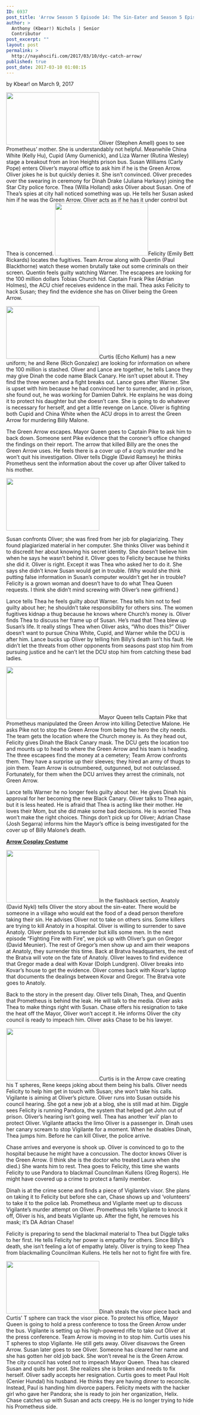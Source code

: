 ```yaml
---
ID: 6937
post_title: 'Arrow Season 5 Episode 14: The Sin-Eater and Season 5 Episode 15: Fighting Fire with Fire'
author: >
  Anthony (Kbear!) Nichols | Senior
  Contributor
post_excerpt: ""
layout: post
permalink: >
  http://nayahscifi.com/2017/03/10/dyc-catch-arrow/
published: true
post_date: 2017-03-10 01:08:15
---
```

by Kbear! on March 9, 2017

<strong><img class="alignleft wp-image-6942 size-thumbnail" src="http://nayahscifi.com/wp-content/uploads/2017/03/arrow_susanwilliams_oliver-250x141.jpeg" alt="" width="250" height="141" /></strong>Oliver (Stephen Amell) goes to see Prometheus’ mother. She is understandably not helpful. Meanwhile China White (Kelly Hu), Cupid (Amy Gumenick), and Liza Warner (Rutina Wesley) stage a breakout from an Iron Heights prison bus. Susan Williams (Carly Pope) enters Oliver’s mayoral office to ask him if he is the Green Arrow. Oliver jokes he is but quickly denies it. She isn’t convinced. Oliver precedes over the swearing in ceremony for Dinah Drake (Juliana Harkavy) joining the Star City police force. Thea (Willa Holland) asks Oliver about Susan. One of Thea’s spies at city hall noticed something was up. He tells her Susan asked him if he was the Green Arrow. Oliver acts as if he has it under control but Thea is concerned.
<img class="wp-image-6944 size-thumbnail alignright" src="http://nayahscifi.com/wp-content/uploads/2017/03/arrow_felcity-250x141.jpeg" alt="" width="250" height="141" />Felicity (Emily Bett Rickards) locates the fugitives. Team Arrow along with Quentin (Paul Blackthorne) watch these women brutally take out some criminals on their screen. Quentin feels guilty watching Warner. The escapees are looking for the 100 million dollars Tobias Church hid. Captain Frank Pike (Adrian Holmes), the ACU chief receives evidence in the mail. Thea asks Felicity to hack Susan; they find the evidence she has on Oliver being the Green Arrow.

<img class="wp-image-6945 size-thumbnail alignleft" src="http://nayahscifi.com/wp-content/uploads/2017/03/arrow_curtis-250x141.jpeg" alt="" width="250" height="141" />Curtis (Echo Kellum) has a new uniform; he and Rene (Rich Gonzalez) are looking for information on where the 100 million is stashed. Oliver and Lance are together, he tells Lance they may give Dinah the code name Black Canary. He isn’t upset about it. They find the three women and a fight breaks out. Lance goes after Warner. She is upset with him because he had convinced her to surrender, and in prison, she found out, he was working for Damien Dahrk. He explains he was doing it to protect his daughter but she doesn’t care. She is going to do whatever is necessary for herself, and get a little revenge on Lance. Oliver is fighting both Cupid and China White when the ACU drops in to arrest the Green Arrow for murdering Billy Malone.

The Green Arrow escapes. Mayor Queen goes to Captain Pike to ask him to back down. Someone sent Pike evidence that the coroner’s office changed the findings on their report. The arrow that killed Billy are the ones the Green Arrow uses. He feels there is a cover up of a cop’s murder and he won’t quit his investigation. Oliver tells Diggle (David Ramsey) he thinks Prometheus sent the information about the cover up after Oliver talked to his mother.

<img class="alignleft wp-image-6946 size-thumbnail" src="http://nayahscifi.com/wp-content/uploads/2017/03/arrow_susan_oliver-250x141.jpg" alt="" width="250" height="141" />

Susan confronts Oliver; she was fired from her job for plagiarizing. They found plagiarized material in her computer. She thinks Oliver was behind it to discredit her about knowing his secret identity. She doesn’t believe him when he says he wasn’t behind it. Oliver goes to Felicity because he thinks she did it. Oliver is right. Except it was Thea who asked her to do it. She says she didn’t know Susan would get in trouble. (Why would she think putting false information in Susan’s computer wouldn’t get her in trouble? Felicity is a grown woman and doesn’t have to do what Thea Queen requests. I think she didn’t mind screwing with Oliver’s new girlfriend.)

Lance tells Thea he feels guilty about Warner. Thea tells him not to feel guilty about her; he shouldn’t take responsibility for others sins. The women fugitives kidnap a thug because he knows where Church’s money is. Oliver finds Thea to discuss her frame up of Susan. He’s mad that Thea blew up Susan’s life. It really stings Thea when Oliver asks, “Who does this?” Oliver doesn’t want to pursue China White, Cupid, and Warner while the DCU is after him. Lance bucks up Oliver by telling him Billy’s death isn’t his fault. He didn’t let the threats from other opponents from seasons past stop him from pursuing justice and he can’t let the DCU stop him from catching these bad ladies.

<img class="alignleft wp-image-6947 size-thumbnail" src="http://nayahscifi.com/wp-content/uploads/2017/03/arrow_oliver_mayor-250x141.jpeg" alt="" width="250" height="141" />Mayor Queen tells Captain Pike that Prometheus manipulated the Green Arrow into killing Detective Malone. He asks Pike not to stop the Green Arrow from being the hero the city needs. The team gets the location where the Church money is. As they head out, Felicity gives Dinah the Black Canary mask. The DCU gets the location too and mounts up to head to where the Green Arrow and his team is heading. The three escapees find the money at a cemetery; Team Arrow confronts them. They have a surprise up their sleeves; they hired an army of thugs to join them. Team Arrow is outnumbered, outgunned, but not outclassed. Fortunately, for them when the DCU arrives they arrest the criminals, not Green Arrow.

Lance tells Warner he no longer feels guilty about her. He gives Dinah his approval for her becoming the new Black Canary. Oliver talks to Thea again, but it is less heated. He is afraid that Thea is acting like their mother. He loves their Mom, but she did make some bad decisions. He is worried Thea won’t make the right choices. Things don’t pick up for Oliver; Adrian Chase (Josh Segarra) informs him the Mayor’s office is being investigated for the cover up of Billy Malone’s death.

<strong><a href="http://prch.it/a7Cmb">Arrow Cosplay Costume</a></strong>

<img class="alignleft wp-image-6948 size-thumbnail" src="http://nayahscifi.com/wp-content/uploads/2017/03/arrow_Anatoly-250x141.jpeg" alt="" width="250" height="141" />In the flashback section, Anatoly (David Nykl) tells Oliver the story about the sin-eater. There would be someone in a village who would eat the food of a dead person therefore taking their sin. He advises Oliver not to take on others sins. Some killers are trying to kill Anatoly in a hospital. Oliver is willing to surrender to save Anatoly. Oliver pretends to surrender but kills some men. In the next episode “Fighting Fire with Fire”, we pick up with Oliver’s gun on Gregor (David Meunier). The rest of Gregor’s men show up and aim their weapons at Anatoly, they surrender this time. Back at Bratva headquarters, the rest of the Bratva will vote on the fate of Anatoly. Oliver leaves to find evidence that Gregor made a deal with Kovar (Dolph Lundgren). Oliver breaks into Kovar’s house to get the evidence. Oliver comes back with Kovar’s laptop that documents the dealings between Kovar and Gregor. The Bratva vote goes to Anatoly.

Back to the story in the present day. Oliver tells Dinah, Thea, and Quentin that Prometheus is behind the leak. He will talk to the media. Oliver asks Thea to make things right with Susan. Chase offers his resignation to take the heat off the Mayor, Oliver won’t accept it. He informs Oliver the city council is ready to impeach him. Oliver asks Chase to be his lawyer.

<img class="alignleft wp-image-6949 size-thumbnail" src="http://nayahscifi.com/wp-content/uploads/2017/03/arrow_curtis_spheres-250x141.jpeg" alt="" width="250" height="141" />Curtis is in the Arrow cave creating his T spheres, Rene keeps joking about them being his balls. Oliver needs Felicity to help him get in touch with Susan; she won’t take his calls. Vigilante is aiming at Oliver’s picture. Oliver runs into Susan outside his council hearing. She got a new job at a blog, she is still mad at him. Diggle sees Felicity is running Pandora, the system that helped get John out of prison. Oliver’s hearing isn’t going well. Thea has another ‘evil’ plan to protect Oliver. Vigilante attacks the limo Oliver is a passenger in. Dinah uses her canary scream to stop Vigilante for a moment. When he disables Dinah, Thea jumps him. Before he can kill Oliver, the police arrive.

Chase arrives and everyone is shook up. Oliver is convinced to go to the hospital because he might have a concussion. The doctor knows Oliver is the Green Arrow. (I think she is the doctor who treated Laura when she died.) She wants him to rest. Thea goes to Felicity, this time she wants Felicity to use Pandora to blackmail Councilman Kullens (Greg Rogers). He might have covered up a crime to protect a family member.

Dinah is at the crime scene and finds a piece of Vigilante’s visor. She plans on taking it to Felicity but before she can, Chase shows up and ‘volunteers’ to take it to the police lab. Prometheus and Vigilante meet up to discuss Vigilante’s murder attempt on Oliver. Prometheus tells Vigilante to knock it off, Oliver is his, and beats Vigilante up. After the fight, he removes his mask; it’s DA Adrian Chase!

Felicity is preparing to send the blackmail material to Thea but Diggle talks to her first. He tells Felicity her power is empathy for others. Since Billy’s death, she isn’t feeling a lot of empathy lately. Oliver is trying to keep Thea from blackmailing Councilman Kullens. He tells her not to fight fire with fire.

<img class="alignleft wp-image-6950 size-thumbnail" src="http://nayahscifi.com/wp-content/uploads/2017/03/arrow_pressconference-250x141.jpeg" alt="" width="250" height="141" />Dinah steals the visor piece back and Curtis’ T sphere can track the visor piece. To protect his office, Mayor Queen is going to hold a press conference to toss the Green Arrow under the bus. Vigilante is setting up his high-powered rifle to take out Oliver at the press conference. Team Arrow is moving in to stop him. Curtis uses his T spheres to stop Vigilante. He still gets away. Oliver disavows the Green Arrow. Susan later goes to see Oliver. Someone has cleared her name and she has gotten her old job back. She won’t reveal he is the Green Arrow. The city council has voted not to impeach Mayor Queen. Thea has cleared Susan and quits her post. She realizes she is broken and needs to fix herself. Oliver sadly accepts her resignation. Curtis goes to meet Paul Holt (Cenier Hundal) his husband. He thinks they are having dinner to reconcile. Instead, Paul is handing him divorce papers. Felicity meets with the hacker girl who gave her Pandora; she is ready to join her organization, Helix. Chase catches up with Susan and acts creepy. He is no longer trying to hide his Prometheus side.